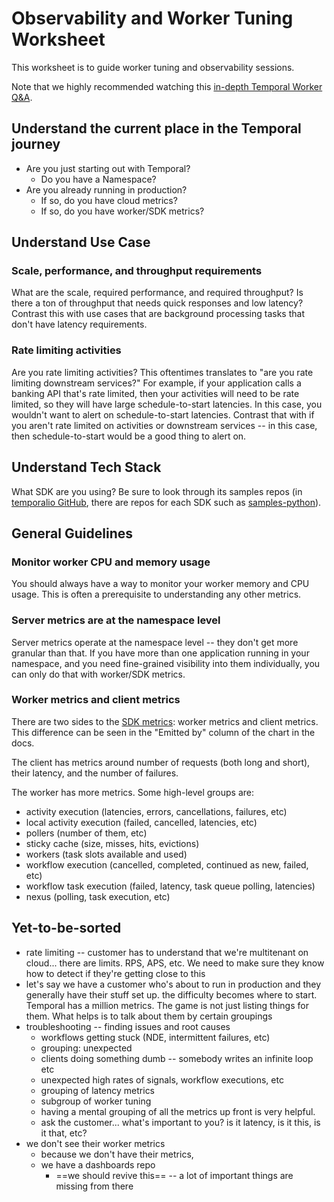 # Observability and Worker Tuning Worksheet

This worksheet is to guide worker tuning and observability sessions.

Note that we highly recommended watching this [in-depth Temporal Worker Q&A](https://www.youtube.com/watch?v=pwr-Ss6WEco&list=PLytZkHFJwKUcMbOKCQmiVnoGUQTJOAndQ).

## Understand the current place in the Temporal journey

- Are you just starting out with Temporal?
  - Do you have a Namespace?
- Are you already running in production?
  - If so, do you have cloud metrics?
  - If so, do you have worker/SDK metrics?

## Understand Use Case

### Scale, performance, and throughput requirements

What are the scale, required performance, and required throughput?
Is there a ton of throughput that needs quick responses and low latency?
Contrast this with use cases that are background processing tasks that don't have latency requirements.

### Rate limiting activities

Are you rate limiting activities?
This oftentimes translates to "are you rate limiting downstream services?"
For example, if your application calls a banking API that's rate limited, then your activities will need to be rate limited, so they will have large schedule-to-start latencies.
In this case, you wouldn't want to alert on schedule-to-start latencies.
Contrast that with if you aren't rate limited on activities or downstream services -- in this case, then schedule-to-start would be a good thing to alert on.

## Understand Tech Stack

What SDK are you using?
Be sure to look through its samples repos (in [temporalio GitHub](https://github.com/orgs/temporalio/repositories), there are repos for each SDK such as [samples-python](https://github.com/temporalio/samples-python)).

## General Guidelines

### Monitor worker CPU and memory usage

You should always have a way to monitor your worker memory and CPU usage.
This is often a prerequisite to understanding any other metrics.

### Server metrics are at the namespace level

Server metrics operate at the namespace level -- they don't get more granular than that.
If you have more than one application running in your namespace, and you need fine-grained visibility into them individually, you can only do that with worker/SDK metrics.

### Worker metrics and client metrics

There are two sides to the [SDK metrics](https://docs.temporal.io/references/sdk-metrics): worker metrics and client metrics.
This difference can be seen in the "Emitted by" column of the chart in the docs.

The client has metrics around number of requests (both long and short), their latency, and the number of failures.

The worker has more metrics. Some high-level groups are:

- activity execution (latencies, errors, cancellations, failures, etc)
- local activity execution (failed, cancelled, latencies, etc)
- pollers (number of them, etc)
- sticky cache (size, misses, hits, evictions)
- workers (task slots available and used)
- workflow execution (cancelled, completed, continued as new, failed, etc)
- workflow task execution (failed, latency, task queue polling, latencies)
- nexus (polling, task execution, etc)

## Yet-to-be-sorted

  - rate limiting -- customer has to understand that we're multitenant on cloud... there are limits. RPS, APS, etc. We need to make sure they know how to detect if they're getting close to this
- let's say we have a customer who's about to run in production and they generally have their stuff set up. the difficulty becomes where to start. Temporal has a million metrics. The game is not just listing things for them. What helps is to talk about them by certain groupings
- troubleshooting -- finding issues and root causes
  - workflows getting stuck (NDE, intermittent failures, etc)
  - grouping: unexpected
  - clients doing something dumb -- somebody writes an infinite loop etc
  - unexpected high rates of signals, workflow executions, etc
  - grouping of latency metrics
  - subgroup of worker tuning
  - having a mental grouping of all the metrics up front is very helpful.
  - ask the customer... what's important to you? is it latency, is it this, is it that, etc?
- we don't see their worker metrics
  - because we don't have their metrics,
  - we have a dashboards repo
    - ==we should revive this== -- a lot of important things are missing from there
